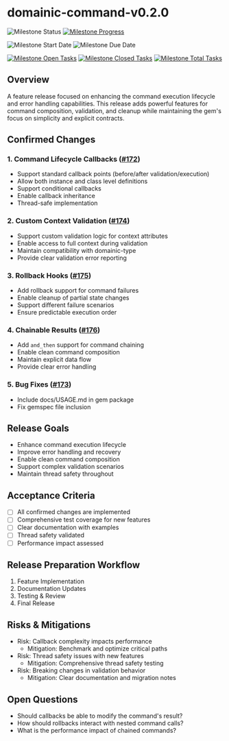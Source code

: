# domainic-command-v0.2.0

![Milestone Status](https://img.shields.io/badge/In%20Progress-orange?style=for-the-badge&label=Status)
[![Milestone Progress](https://img.shields.io/github/milestones/progress-percent/domainic/domainic/10?style=for-the-badge&label=Progress)](https://github.com/domainic/domainic/milestone/10)

![Milestone Start Date](https://img.shields.io/badge/TBD-blue?style=for-the-badge&label=Start%20Date)
![Milestone Due Date](https://img.shields.io/badge/TBD-blue?style=for-the-badge&label=Due%20Date)

[![Milestone Open Tasks](https://img.shields.io/github/issues-search/domainic/domainic?query=is%3Aopen%20milestone%3A%22domainic-command-v0.2.0%22&style=for-the-badge&label=Open%20Tasks&color=red)](https://github.com/domainic/domainic/issues?q=is%3Aopen%20milestone%3A%22domainic-command-v0.2.0%22)
[![Milestone Closed Tasks](https://img.shields.io/github/issues-search/domainic/domainic?query=is%3Aclosed%20milestone%3A%22domainic-command-v0.2.0%22&style=for-the-badge&label=Closed%20Tasks&color=green)](https://github.com/domainic/domainic/issues?q=is%3Aclosed%20milestone%3A%22domainic-command-v0.2.0%22)
[![Milestone Total Tasks](https://img.shields.io/github/issues-search/domainic/domainic?query=milestone%3A%22domainic-command-v0.2.0%22&style=for-the-badge&label=Total%20Tasks&color=blue)](https://github.com/domainic/domainic/issues?q=milestone%3A%22domainic-command-v0.2.0%22)

## Overview

A feature release focused on enhancing the command execution lifecycle and error handling capabilities. This release
adds powerful features for command composition, validation, and cleanup while maintaining the gem's focus on simplicity
and explicit contracts.

## Confirmed Changes

### 1. Command Lifecycle Callbacks ([#172](https://github.com/domainic/domainic/issues/172))

* Support standard callback points (before/after validation/execution)
* Allow both instance and class level definitions
* Support conditional callbacks
* Enable callback inheritance
* Thread-safe implementation

### 2. Custom Context Validation ([#174](https://github.com/domainic/domainic/issues/174))

* Support custom validation logic for context attributes
* Enable access to full context during validation
* Maintain compatibility with domainic-type
* Provide clear validation error reporting

### 3. Rollback Hooks ([#175](https://github.com/domainic/domainic/issues/175))

* Add rollback support for command failures
* Enable cleanup of partial state changes
* Support different failure scenarios
* Ensure predictable execution order

### 4. Chainable Results ([#176](https://github.com/domainic/domainic/issues/176))

* Add `and_then` support for command chaining
* Enable clean command composition
* Maintain explicit data flow
* Provide clear error handling

### 5. Bug Fixes ([#173](https://github.com/domainic/domainic/issues/173))

* Include docs/USAGE.md in gem package
* Fix gemspec file inclusion

## Release Goals

* Enhance command execution lifecycle
* Improve error handling and recovery
* Enable clean command composition
* Support complex validation scenarios
* Maintain thread safety throughout

## Acceptance Criteria

* [ ] All confirmed changes are implemented
* [ ] Comprehensive test coverage for new features
* [ ] Clear documentation with examples
* [ ] Thread safety validated
* [ ] Performance impact assessed

## Release Preparation Workflow

1. Feature Implementation
2. Documentation Updates
3. Testing & Review
4. Final Release

## Risks & Mitigations

* Risk: Callback complexity impacts performance
  * Mitigation: Benchmark and optimize critical paths
* Risk: Thread safety issues with new features
  * Mitigation: Comprehensive thread safety testing
* Risk: Breaking changes in validation behavior
  * Mitigation: Clear documentation and migration notes

## Open Questions

* Should callbacks be able to modify the command's result?
* How should rollbacks interact with nested command calls?
* What is the performance impact of chained commands?
